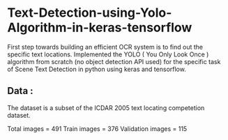 # Text-Detection-using-Yolo-Algorithm-in-keras-tensorflow

First step towards building an efficient OCR system is to find out the specific text locations. Implemented the YOLO ( You Only Look Once ) algorithm from scratch (no object detection API used) for the specific task of Scene Text Detection in python using keras and tensorflow.

## Data : 
The dataset is a subset of the ICDAR 2005 text locating competetion dataset.


Total images = 491 
Train images = 376
Validation images = 115
